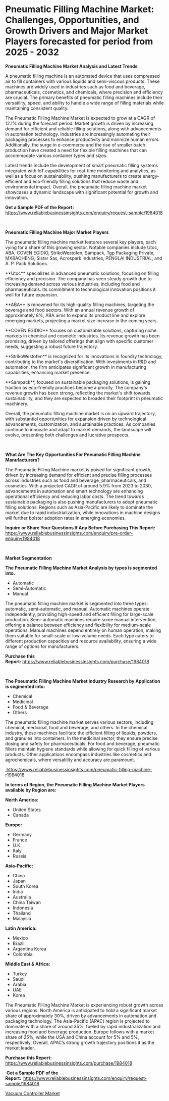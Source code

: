 <p><h1>Pneumatic Filling Machine Market: Challenges, Opportunities, and Growth Drivers and Major Market Players forecasted for period from 2025 - 2032</h1></p><p><strong>Pneumatic Filling Machine Market Analysis and Latest Trends</strong></p>
<p><p>A pneumatic filling machine is an automated device that uses compressed air to fill containers with various liquids and semi-viscous products. These machines are widely used in industries such as food and beverage, pharmaceuticals, cosmetics, and chemicals, where precision and efficiency are crucial. The primary benefits of pneumatic filling machines include their versatility, speed, and ability to handle a wide range of filling materials while maintaining consistent quality.</p><p>The Pneumatic Filling Machine Market is expected to grow at a CAGR of 12.1% during the forecast period. Market growth is driven by increasing demand for efficient and reliable filling solutions, along with advancements in automation technology. Industries are increasingly automating their packaging processes to enhance productivity and minimize human errors. Additionally, the surge in e-commerce and the rise of smaller batch production have created a need for flexible filling machines that can accommodate various container types and sizes.</p><p>Latest trends include the development of smart pneumatic filling systems integrated with IoT capabilities for real-time monitoring and analytics, as well as a focus on sustainability, pushing manufacturers to create energy-efficient and eco-friendly filling solutions that reduce waste and environmental impact. Overall, the pneumatic filling machine market showcases a dynamic landscape with significant potential for growth and innovation.</p></p>
<p><strong>Get a Sample PDF of the Report:&nbsp;</strong> <a href="https://www.reliablebusinessinsights.com/enquiry/request-sample/1984018?utm_campaign=2121&utm_medium=2&utm_source=Github&utm_content=ia&utm_term=17022025&utm_id=pneumatic-filling-machine">https://www.reliablebusinessinsights.com/enquiry/request-sample/1984018</a></p>
<p>&nbsp;</p>
<p><strong>Pneumatic Filling Machine Major Market Players</strong></p>
<p><p>The pneumatic filling machine market features several key players, each vying for a share of this growing sector. Notable companies include Utoc, ABA, COVEN EGIDIO, StrikoWestofen, Sampack, Tgp Packaging Private, MXBAOHENG, Sistar Sas, Acrospark Industries, PENGLAI INDUSTRIAL, and A. P. Pack Solutions.</p><p>**Utoc** specializes in advanced pneumatic solutions, focusing on filling efficiency and precision. The company has seen steady growth due to increasing demand across various industries, including food and pharmaceuticals. Its commitment to technological innovation positions it well for future expansion.</p><p>**ABA** is renowned for its high-quality filling machines, targeting the beverage and food sectors. With an annual revenue growth of approximately 8%, ABA aims to expand its product line and explore emerging markets, projecting a market size increase in the coming years.</p><p>**COVEN EGIDIO** focuses on customizable solutions, capturing niche markets in chemical and cosmetic industries. Its revenue growth has been promising, driven by tailored offerings that align with specific customer needs, suggesting a robust future trajectory.</p><p>**StrikoWestofen** is recognized for its innovations in foundry technology, contributing to the market's diversification. With investments in R&D and automation, the firm anticipates significant growth in manufacturing capabilities, enhancing market presence.</p><p>**Sampack**, focused on sustainable packaging solutions, is gaining traction as eco-friendly practices become a priority. The company's revenue growth has been strong, reflecting the market's shift towards sustainability, and they are expected to broaden their footprint in pneumatic machinery.</p><p>Overall, the pneumatic filling machine market is on an upward trajectory, with substantial opportunities for expansion driven by technological advancements, customization, and sustainable practices. As companies continue to innovate and adapt to market demands, the landscape will evolve, presenting both challenges and lucrative prospects.</p></p>
<p>&nbsp;</p>
<p><strong>What Are The Key Opportunities For Pneumatic Filling Machine Manufacturers?</strong></p>
<p><p>The Pneumatic Filling Machine market is poised for significant growth, driven by increasing demand for efficient and precise filling processes across industries such as food and beverage, pharmaceuticals, and cosmetics. With a projected CAGR of around 5.9% from 2023 to 2030, advancements in automation and smart technology are enhancing operational efficiency and reducing labor costs. The trend towards sustainable packaging is also pushing manufacturers to adopt pneumatic filling solutions. Regions such as Asia-Pacific are likely to dominate the market due to rapid industrialization, while innovations in machine designs will further bolster adoption rates in emerging economies.</p></p>
<p><strong>Inquire or Share Your Questions If Any Before Purchasing This Report:</strong> <a href="https://www.reliablebusinessinsights.com/enquiry/pre-order-enquiry/1984018?utm_campaign=2121&utm_medium=2&utm_source=Github&utm_content=ia&utm_term=17022025&utm_id=pneumatic-filling-machine">https://www.reliablebusinessinsights.com/enquiry/pre-order-enquiry/1984018</a></p>
<p>&nbsp;</p>
<p><strong>Market Segmentation</strong></p>
<p><strong>The Pneumatic Filling Machine Market Analysis by types is segmented into:</strong></p>
<p><ul><li>Automatic</li><li>Semi-Automatic</li><li>Manual</li></ul></p>
<p><p>The pneumatic filling machine market is segmented into three types: automatic, semi-automatic, and manual. Automatic machines operate independently, providing high-speed and efficient filling for large-scale production. Semi-automatic machines require some manual intervention, offering a balance between efficiency and flexibility for medium-scale operations. Manual machines depend entirely on human operation, making them suitable for small-scale or low-volume needs. Each type caters to different production capacities and resource availability, ensuring a wide range of options for manufacturers.</p></p>
<p><strong>Purchase this Report:&nbsp;</strong><a href="https://www.reliablebusinessinsights.com/purchase/1984018?utm_campaign=2121&utm_medium=2&utm_source=Github&utm_content=ia&utm_term=17022025&utm_id=pneumatic-filling-machine">https://www.reliablebusinessinsights.com/purchase/1984018</a></p>
<p>&nbsp;</p>
<p><strong>The Pneumatic Filling Machine Market Industry Research by Application is segmented into:</strong></p>
<p><ul><li>Chemical</li><li>Medicinal</li><li>Food & Beverage</li><li>Others</li></ul></p>
<p><p>The pneumatic filling machine market serves various sectors, including chemical, medicinal, food and beverage, and others. In the chemical industry, these machines facilitate the efficient filling of liquids, powders, and granules into containers. In the medicinal sector, they ensure precise dosing and safety for pharmaceuticals. For food and beverage, pneumatic fillers maintain hygiene standards while allowing for quick filling of various products. Other applications encompass industries like cosmetics and agrochemicals, where versatility and accuracy are paramount.</p></p>
<p><a href="https://www.reliablebusinessinsights.com/pneumatic-filling-machine-r1984018?utm_campaign=2121&utm_medium=2&utm_source=Github&utm_content=ia&utm_term=17022025&utm_id=pneumatic-filling-machine">&nbsp;https://www.reliablebusinessinsights.com/pneumatic-filling-machine-r1984018</a></p>
<p><strong>In terms of Region, the Pneumatic Filling Machine Market Players available by Region are:</strong></p>
<p>
    <p> <strong> North America: </strong>
        <ul>
            <li>United States</li>
            <li>Canada</li>
        </ul>
        </p> 
    <p> <strong> Europe: </strong>
        <ul>
            <li>Germany</li>
            <li>France</li>
            <li>U.K.</li>
            <li>Italy</li>
            <li>Russia</li>
        </ul>
        </p> 
    <p> <strong> Asia-Pacific: </strong>
        <ul>
            <li>China</li>
            <li>Japan</li>
            <li>South Korea</li>
            <li>India</li>
            <li>Australia</li>
            <li>China Taiwan</li>
            <li>Indonesia</li>
            <li>Thailand</li>
            <li>Malaysia</li>
        </ul>
        </p> 
    <p> <strong> Latin America: </strong>
        <ul>
            <li>Mexico</li>
            <li>Brazil</li>
            <li>Argentina Korea</li>
            <li>Colombia</li>
        </ul>
        </p> 
    <p> <strong> Middle East & Africa: </strong>
        <ul>
            <li>Turkey</li>
            <li>Saudi</li>
            <li>Arabia</li>
            <li>UAE</li>
            <li>Korea</li>
        </ul>
    </p>
    </p>
<p><p>The Pneumatic Filling Machine Market is experiencing robust growth across various regions. North America is anticipated to hold a significant market share of approximately 30%, driven by advancements in automation and packaging technology. The Asia-Pacific (APAC) region is projected to dominate with a share of around 35%, fueled by rapid industrialization and increasing food and beverage production. Europe follows with a market share of 25%, while the USA and China account for 5% and 5%, respectively. Overall, APAC’s strong growth trajectory positions it as the market leader.</p></p>
<p><strong>Purchase this Report: </strong><a href="https://www.reliablebusinessinsights.com/purchase/1984018?utm_campaign=2121&utm_medium=2&utm_source=Github&utm_content=ia&utm_term=17022025&utm_id=pneumatic-filling-machine">https://www.reliablebusinessinsights.com/purchase/1984018</a></p>
<p>&nbsp;<strong>Get a Sample PDF of the Report:&nbsp;&nbsp;</strong><a href="https://www.reliablebusinessinsights.com/enquiry/request-sample/1984018?utm_campaign=2121&utm_medium=2&utm_source=Github&utm_content=ia&utm_term=17022025&utm_id=pneumatic-filling-machine">https://www.reliablebusinessinsights.com/enquiry/request-sample/1984018</a></p>
<p><strong></strong></p>
<p><p><a href="https://github.com/AshrafKhan865/Market-Research-Report-List-1/blob/main/vacuum-controller-market.md?utm_campaign=2121&utm_medium=2&utm_source=Github&utm_content=ia&utm_term=17022025&utm_id=pneumatic-filling-machine">Vacuum Controller Market</a></p></p>